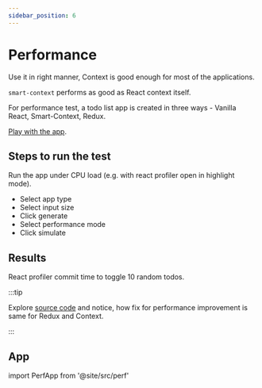 ```yaml
---
sidebar_position: 6
---
```


# Performance

Use it in right manner, Context is good enough for most of the applications.

`smart-context` performs as good as React context itself.

For performance test, a todo list app is created in three ways - Vanilla React, Smart-Context, Redux.

[Play with the app](#app).

## Steps to run the test

Run the app under CPU load (e.g. with react profiler open in highlight mode).

- Select app type
- Select input size
- Click generate
- Select performance mode
- Click simulate

## Results

React profiler commit time to toggle 10 random todos.

:::tip

Explore [source code](https://github.com/achaljain/smart-context/website/src/perf) and notice, how fix for performance improvement is same for Redux and Context.

:::

## App

import PerfApp from '@site/src/perf'

<PerfApp />

